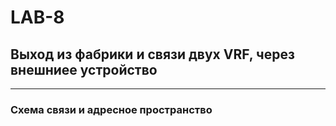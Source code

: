 # LAB-8

## Выход из фабрики и связи двух VRF, через внешниее устройство 
---
### Схема связи и адресное пространство